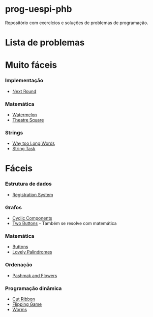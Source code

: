 # prog-uespi-phb
Repositório com exercícios e soluções de problemas de programação.

# Lista de problemas
# Muito fáceis
### Implementação
* [Next Round](http://codeforces.com/problemset/problem/158/A)

### Matemática
* [Watermelon](http://codeforces.com/problemset/problem/4/A)
* [Theatre Square](http://codeforces.com/problemset/problem/1/A)

### Strings
* [Way too Long Words](http://codeforces.com/problemset/problem/71/A)
* [String Task](http://codeforces.com/problemset/problem/118/A)

# Fáceis
### Estrutura de dados
* [Registration System](http://codeforces.com/problemset/problem/4/C)

### Grafos
* [Cyclic Components](http://codeforces.com/problemset/problem/977/E)
* [Two Buttons](http://codeforces.com/problemset/problem/520/B) - Também se resolve com matemática

### Matemática
* [Buttons](http://codeforces.com/problemset/problem/268/B)
* [Lovely Palindromes](http://codeforces.com/problemset/problem/688/B)

### Ordenação
* [Pashmak and Flowers](http://codeforces.com/problemset/problem/459/B)

### Programação dinâmica
* [Cut Ribbon](http://codeforces.com/problemset/problem/189/A)
* [Flipping Game](http://codeforces.com/problemset/problem/327/A)
* [Worms](http://codeforces.com/problemset/problem/474/B)
